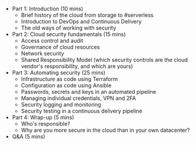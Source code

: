 - Part 1: Introduction (10 mins)
  - Brief history of the cloud from storage to #serverless
  - Introduction to DevOps and Continuous Delivery
  - The old ways of working with security
- Part 2: Cloud security fundamentals (15 mins)
  - Access control and audit
  - Governance of cloud resources
  - Network security
  - Shared Responsibility Model (which security controls are the cloud vendor's responsibility, and which are yours)
- Part 3: Automating security (25 mins)
  - Infrastructure as code using Terraform
  - Configuration as code using Ansible
  - Passwords, secrets and keys in an automated pipeline
  - Managing individual credentials, VPN and 2FA
  - Security logging and monitoring
  - Security testing in a continuous delivery pipeline
- Part 4: Wrap-up (5 mins)
  - Who's responsible?
  - Why are you more secure in the cloud than in your own datacenter?
- Q&A (5 mins)

